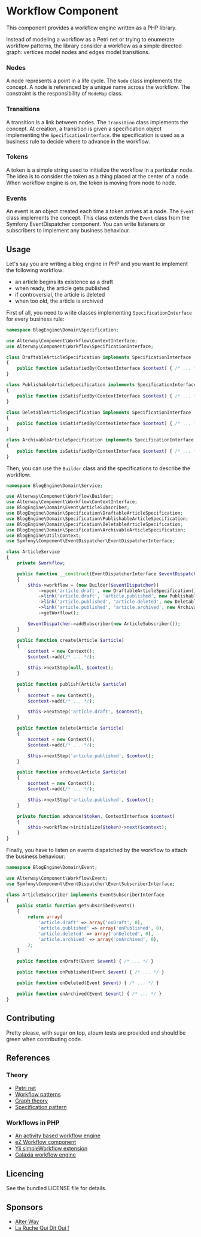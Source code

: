 # Workflow Component

This component provides a workflow engine written as a PHP library.

Instead of modeling a workflow as a Petri net or trying to enumerate workflow patterns, the library consider a workflow as a simple directed graph: vertices model nodes and edges model transitions.

### Nodes

A node represents a point in a life cycle.
The `Node` class implements the concept.
A node is referenced by a unique name across the workflow.
The constraint is the responsibility of `NodeMap` class.

### Transitions

A transition is a link between nodes.
The `Transition` class implements the concept.
At creation, a transition is given a specification object implementing the `SpecificationInterface`.
the specification is used as a business rule to decide where to advance in the workflow.

### Tokens

A token is a simple string used to initialize the workflow in a particular node.
The idea is to consider the token as a thing placed at the center of a node.
When workflow engine is on, the token is moving from node to node.

### Events

An event is an object created each time a token arrives at a node.
The `Event` class implements the concept.
This class extends the `Event` class from the Symfony EventDispatcher component.
You can write listeners or subscribers to implement any business behaviour.

## Usage

Let's say you are writing a blog engine in PHP and you want to implement the following workflow:
* an article begins its existence as a draft
* when ready, the article gets published
* if controversial, the article is deleted
* when too old, the article is archived

First of all, you need to write classes implementing `SpecificationInterface` for every business rule:
```php
namespace BlogEngine\Domain\Specification;

use Alterway\Component\Workflow\ContextInterface;
use Alterway\Component\Workflow\SpecificationInterface;

class DraftableArticleSpecification implements SpecificationInterface
{
    public function isSatisfiedBy(ContextInterface $context) { /* ... */ }
}

class PublishableArticleSpecification implements SpecificationInterface
{
    public function isSatisfiedBy(ContextInterface $context) { /* ... */ }
}

class DeletableArticleSpecification implements SpecificationInterface
{
    public function isSatisfiedBy(ContextInterface $context) { /* ... */ }
}

class ArchivableArticleSpecification implements SpecificationInterface
{
    public function isSatisfiedBy(ContextInterface $context) { /* ... */ }
}
```

Then, you can use the `Builder` class and the specifications to describe the workflow:
```php
namespace BlogEngine\Domain\Service;

use Alterway\Component\Workflow\Builder;
use Alterway\Component\Workflow\ContextInterface;
use BlogEngine\Domain\Event\ArticleSubscriber;
use BlogEngine\Domain\Specification\DraftableArticleSpecification;
use BlogEngine\Domain\Specification\PublishableArticleSpecification;
use BlogEngine\Domain\Specification\DeletableArticleSpecification;
use BlogEngine\Domain\Specification\ArchivableArticleSpecification;
use BlogEngine\Util\Context;
use Symfony\Component\EventDispatcher\EventDispatcherInterface;

class ArticleService
{
    private $workflow;

    public function __construct(EventDispatcherInterface $eventDispatcher)
    {
        $this->workflow = (new Builder($eventDispatcher))
            ->open('article.draft', new DraftableArticleSpecification())
            ->link('article.draft', 'article.published', new PublishableArticleSpecification())
            ->link('article.published', 'article.deleted', new DeletableArticleSpecification())
            ->link('article.published', 'article.archived', new ArchivableArticleSpecification())
            ->getWorflow();

        $eventDispatcher->addSubscriber(new ArticleSubscriber());
    }

    public function create(Article $article)
    {
        $context = new Context();
        $context->add(/* ... */);

        $this->nextStep(null, $context);
    }

    public function publish(Article $article)
    {
        $context = new Context();
        $context->add(/* ... */);

        $this->nextStep('article.draft', $context);
    }

    public function delete(Article $article)
    {
        $context = new Context();
        $context->add(/* ... */);

        $this->nextStep('article.published', $context);
    }

    public function archive(Article $article)
    {
        $context = new Context();
        $context->add(/* ... */);

        $this->nextStep('article.published', $context);
    }

    private function advance($token, ContextInterface $context)
    {
        $this->workflow->initialize($token)->next($context);
    }
}
```

Finally, you have to listen on events dispatched by the workflow to attach the business behaviour:
```php
namespace BlogEngine\Domain\Event;

use Alterway\Component\Workflow\Event;
use Symfony\Component\EventDispatcher\EventSubscriberInterface;

class ArticleSubscriber implements EventSubscriberInterface
{
    public static function getSubscribedEvents()
    {
        return array(
            'article.draft' => array('onDraft', 0),
            'article.published' => array('onPublished', 0),
            'article.deleted' => array('onDeleted', 0),
            'article.archived' => array('onArchived', 0),
        );
    }

    public function onDraft(Event $event) { /* ... */ }

    public function onPublished(Event $event) { /* ... */ }

    public function onDeleted(Event $event) { /* ... */ }

    public function onArchived(Event $event) { /* ... */ }
}
```

## Contributing

Pretty please, with sugar on top, atoum tests are provided and should be green when contributing code.

## References

### Theory

* [Petri net](http://en.wikipedia.org/wiki/Petri_net)
* [Workflow patterns](http://www.workflowpatterns.com/)
* [Graph theory](http://en.wikipedia.org/wiki/Graph_theory)
* [Specification pattern](http://en.wikipedia.org/wiki/Specification_pattern)

### Workflows in PHP

* [An activity based workflow engine](http://www.tonymarston.net/php-mysql/workflow.html)
* [eZ Workflow component](http://www.ezcomponents.org/docs/api/latest/introduction_Workflow.html)
* [Yii simpleWorkflow extension](http://www.yiiframework.com/extension/simpleworkflow/)
* [Galaxia workflow engine](http://workflow.tikiwiki.org/tiki-index.php?page=homepage)

## Licencing

See the bundled LICENSE file for details.

## Sponsors

* [Alter Way](http://www.alterway.fr)
* [La Ruche Qui Dit Oui !](http://www.laruchequiditoui.fr)
